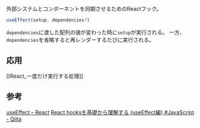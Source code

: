 外部システムとコンポーネントを同期させるためのReactフック。
```jsx
useEffect(setup, dependencies?)
```

`dependencies`に渡した配列の値が変わった時に`setup`が実行される。
一方、`dependencies`を省略すると再レンダーするたびに実行される。

## 応用
[[React_一度だけ実行する処理]]

## 参考
[useEffect – React](https://ja.react.dev/reference/react/useEffect#usage)
[React hooksを基礎から理解する (useEffect編) #JavaScript - Qiita](https://qiita.com/seira/items/e62890f11e91f6b9653f)
